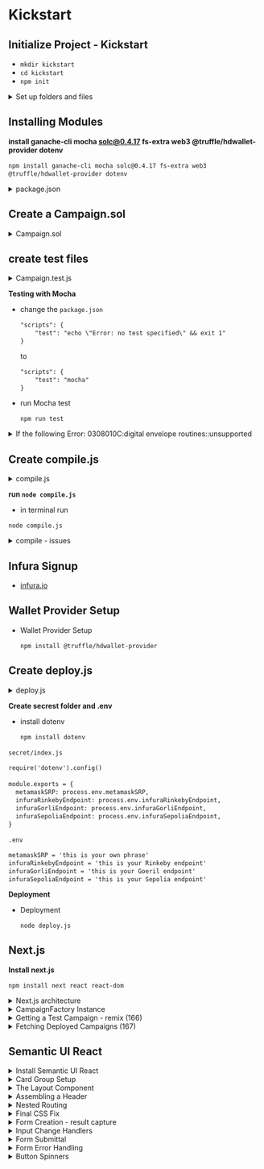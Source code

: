# Kickstart

##  Initialize Project - Kickstart
-   `mkdir kickstart`
-   `cd kickstart`
-   `npm init`

<details>
  <summary>Set up folders and files</summary>

![Kickstart - package.json](imgs/Kickstart-files-architecture.png)
---
</details> 

##  Installing Modules

**install ganache-cli mocha solc@0.4.17 fs-extra web3 @truffle/hdwallet-provider dotenv** 
```
npm install ganache-cli mocha solc@0.4.17 fs-extra web3 @truffle/hdwallet-provider dotenv
```

<details>
<summary>package.json</summary>

```
{
"name": "kickstart",
"version": "1.0.0",
"description": "",
"main": "index.js",
"scripts": {
    "test": "mocha"
},
"author": "",
"license": "ISC",
"dependencies": {
    "@truffle/hdwallet-provider": "^1.7.0",
    "dotenv": "^16.0.1",
    "fs-extra": "^10.1.0",
    "ganache-cli": "^6.12.2",
    "mocha": "^9.2.2",
    "solc": "^0.4.17",
    "web3": "^1.7.5"
}
}
```    
</details>

## Create a Campaign.sol
<details>
  <summary>Campaign.sol</summary>

```
pragma solidity ^0.4.17;

contract CampaignFactory {
    address[] public deployedCampaigns;

    function createCampaign(uint minimum) public {
        address newCampaign = new Campaign(minimum, msg.sender);
        deployedCampaigns.push(newCampaign);
    }

    function getDeployedCampaigns() public view returns (address[]) {
        return deployedCampaigns;
    }
}

contract Campaign {
    struct Request {
        string description;
        uint value;
        address recipient;
        bool complete;
        uint approvalCount;
        mapping(address => bool) approvals;
    }

    Request[] public requests;
    address public manager;
    uint public minimumContribution;
    mapping(address => bool) public approvers;
    uint public approversCount;

    modifier restricted() {
        require(msg.sender == manager);
        _;
    }

    function Campaign(uint minimum, address creator) public {
        manager = creator;
        minimumContribution = minimum;
    }

    function contribute() public payable {
        require(msg.value > minimumContribution);

        approvers[msg.sender] = true;
        approversCount++;
    }

    function createRequest(string description, uint value, address recipient) public restricted {
        Request memory newRequest = Request({
           description: description,
           value: value,
           recipient: recipient,
           complete: false,
           approvalCount: 0
        });

        requests.push(newRequest);
    }

    function approveRequest(uint index) public {
        Request storage request = requests[index];

        require(approvers[msg.sender]);
        require(!request.approvals[msg.sender]);

        request.approvals[msg.sender] = true;
        request.approvalCount++;
    }

    function finalizeRequest(uint index) public restricted {
        Request storage request = requests[index];

        require(request.approvalCount > (approversCount / 2));
        require(!request.complete);

        request.recipient.transfer(request.value);
        request.complete = true;
    }
}
```
</details>  
 
## create test files

<details>
  <summary>Campaign.test.js</summary>

```
const assert = require('assert');
const ganache = require('ganache-cli');
const Web3 = require('web3');
const web3 = new Web3(ganache.provider());

const compiledFactory = require('../ethereum/build/CampaignFactory.json');
const compiledCampaign = require('../ethereum/build/Campaign.json');
const { isTypedArray } = require('util/types');

let accounts;
let factory;
let campaignAddress;
let campaign;

beforeEach(async () => {
    accounts = await web3.eth.getAccounts();

    factory = await new web3.eth.Contract(JSON.parse(compiledFactory.interface))
        .deploy({data: compiledFactory.bytecode })
        .send({ from: accounts[0], gas: '1000000' });

    await factory.methods.createCampaign('100').send({
        from: accounts[0],
        gas: '1000000'
    });

    [campaignAddress] = await factory.methods.getDeployedCampaigns().call();
    campaign = await new web3.eth.Contract(
        JSON.parse(compiledCampaign.interface),
        campaignAddress
    );
});

describe('[Campaigns', () => {
    it('deploys a factory and a campain', () => {
        assert.ok(factory.options.address);
        assert.ok(campaign.options.address);
    });  
    
    it ('marks caller as teh campaign manager', async () => {
        const manager = await campaign.methods.manager().call();
        assert.equal(accounts[0], manager);
    });

    it ('allows people to contribute monfey and marks them as approvers', async () => {
        await campaign.methods.contribute().send({
            value: '200',
            from: accounts[1]
        });  
        const isContributor = await campaign.methods.approvers(accounts[1]).call();  
        assert(isContributor);
    })

    it ('requires a minimum contribution', async () => {
        try {
            await campaign.methods.contribute().send({
                value: '5',
                from: accounts[1]
            });
            assert(false);
        }catch (err) {            
            assert(err);
        }
    });

    it('allows a manager to make a payment request', async () => {
        await campaign.methods
            .createRequest('Buy batteries', '100', accounts[1])
            .send({
                from: accounts[0],
                gas: '1000000'
            });
        const request = await campaign.methods.requests(0).call();

        assert.equal('Buy batteries', request.description);        
    });

    it ('processes requests', async () => {
        await campaign.methods.contribute().send({
            from: accounts[0],
            value: web3.utils.toWei('10', 'ether')
        });

        await campaign.methods
            .createRequest('A', web3.utils.toWei('5', 'ether'), accounts[1])
            .send({ from: accounts[0], gas: '1000000'});

        await campaign.methods.approveRequest(0).send({
            from: accounts[0],
            gas: '1000000'
        });

        await campaign.methods.finalizeRequest(0).send({
            from: accounts[0],
            gas: '1000000'
        });

        let balance = await web3.eth.getBalance(accounts[1]);
        balance = web3.utils.fromWei(balance, 'ether');
        balance = parseFloat(balance);

        // console.log(balance);
        assert(balance > 104);
    });
});
```
</details>  

**Testing with Mocha** 

-   change the `package.json`
    ```
    "scripts": {
        "test": "echo \"Error: no test specified\" && exit 1"
    }
    ```
    to
    ```
    "scripts": {
        "test": "mocha"
    }
    ```
-   run Mocha test 
    ```
    npm run test
    ```
<details>
  <summary>If the following Error: 0308010C:digital envelope routines::unsupported</summary>

    ```
    Error: error:0308010C:digital envelope routines::unsupported
        at new Hash (node:internal/crypto/hash:67:19)
        at Object.createHash (node:crypto:130:10)
        at module.exports (/Users/user/Programming Documents/WebServer/untitled/node_modules/webpack/lib/util/createHash.js:135:53)
        at NormalModule._initBuildHash (/Users/user/Programming Documents/WebServer/untitled/node_modules/webpack/lib/NormalModule.js:417:16)
        at handleParseError (/Users/user/Programming Documents/WebServer/untitled/node_modules/webpack/lib/NormalModule.js:471:10)
        at /Users/user/Programming Documents/WebServer/untitled/node_modules/webpack/lib/NormalModule.js:503:5
        at /Users/user/Programming Documents/WebServer/untitled/node_modules/webpack/lib/NormalModule.js:358:12
        at /Users/user/Programming Documents/WebServer/untitled/node_modules/loader-runner/lib/LoaderRunner.js:373:3
        at iterateNormalLoaders (/Users/user/Programming Documents/WebServer/untitled/node_modules/loader-runner/lib/LoaderRunner.js:214:10)
        at iterateNormalLoaders (/Users/user/Programming Documents/WebServer/untitled/node_modules/loader-runner/lib/LoaderRunner.js:221:10)
    /Users/user/Programming Documents/WebServer/untitled/node_modules/react-scripts/scripts/start.js:19
    throw err;
    ^
    ```

**Open terminal and paste these as described :**

-   Linux & Mac OS (windows git bash)-
    ```
    export NODE_OPTIONS=--openssl-legacy-provider
    ```

- [Error message "error:0308010C:digital envelope routines::unsupported"](https://stackoverflow.com/questions/69692842/error-message-error0308010cdigital-envelope-routinesunsupported)
</details> 

## **Create compile.js**
<details>
  <summary>compile.js</summary>

```
const path = require("path");
const solc = require("solc");
const fs = require("fs-extra");

const buildPath = path.resolve(__dirname, "build");
fs.removeSync(buildPath);

const campaignPath = path.resolve(__dirname, "contracts", "Campaign.sol");
const source = fs.readFileSync(campaignPath, "utf8");
const output = solc.compile(source, 1).contracts;

fs.ensureDirSync(buildPath);

for (let contract in output) {
  fs.outputJsonSync(
    path.resolve(buildPath, contract.replace(':', '') + ".json"),
    output[contract]
  );
}
```
</details>  

**run `node compile.js`**

-   in terminal run 
```
node compile.js
```

<details>
  <summary>compile - issues</summary>

```
In the upcoming lecture, we will be logging the compilation of our script to the terminal. If you are using **solc 0.4.17** as shown in the course, you may get these warnings:

*Invalid asm.js: Invalid member of stdlib*

or

*':6:5: Warning: Defining constructors as functions with the same name as the contract is deprecated. Use "constructor(...) { ... }" instead.\n' +*

'    function Inbox(string initialMessage) public {\n' +

'    ^ (Relevant source part starts here and spans across multiple lines).\n'

**These specific warnings can be ignored as they will not cause any issues with the compilation or deployment of the contract we are building.**
```
</details>  

## Infura Signup

-   [infura.io](https://infura.io/)

##  Wallet Provider Setup

-   Wallet Provider Setup
    ```
    npm install @truffle/hdwallet-provider
    ```
## Create deploy.js 
<details>
  <summary>deploy.js</summary>

```
const HDWalletProvider = require('@truffle/hdwallet-provider');
const Web3 = require('web3');
const compiledFactory = require('./build/CampaignFactory.json');

const { 
  metamaskSRP, 
  infuraRinkebyEndpoint, 
  infuraGorliEndpoint, 
  infuraSepoliaEndpoint 
} = require('./secret');

const provider = new HDWalletProvider(
  metamaskSRP,   // remember to change this to your own phrase!
  infuraRinkebyEndpoint   // remember to change this to your own endpoint!
);
const web3 = new Web3(provider);

const deploy = async () => {
  const accounts = await web3.eth.getAccounts();

  console.log('Attempting to deploy from account', accounts[0]);

  const result = await new web3.eth.Contract(JSON.parse(compiledFactory.interface))
    .deploy({ data: compiledFactory.bytecode })
    .send({ gas: '1000000', from: accounts[0] });

  console.log('Contract deployed to infuraRinkebyEndpoint', result.options.address);
  provider.engine.stop();
};
deploy();
```
</details>

**Create secrest folder and .env**

-   install dotenv
    ```
    npm install dotenv
    ```
`secret/index.js`    
```
require('dotenv').config() 

module.exports = {
  metamaskSRP: process.env.metamaskSRP,
  infuraRinkebyEndpoint: process.env.infuraRinkebyEndpoint,
  infuraGorliEndpoint: process.env.infuraGorliEndpoint,
  infuraSepoliaEndpoint: process.env.infuraSepoliaEndpoint,
}
```

`.env`
```
metamaskSRP = 'this is your own phrase'
infuraRinkebyEndpoint = 'this is your Rinkeby endpoint'
infuraGorliEndpoint = 'this is your Goeril endpoint'
infuraSepoliaEndpoint = 'this is your Sepolia endpoint'
```

**Deployment** 

-   Deployment 
    ```
    node deploy.js
    ```
## Next.js

**Install next.js**
```
npm install next react react-dom
```

<details>
  <summary>Next.js architecture</summary>

**under kickstart root directory**
```
mkdie pages
cd pages
touch show.js
touch newcampaign.js
```   

`newcampaign.js`
```
import React from 'react';

export default () => {
    return <h1>This is the new campaign page!!!</h1>
}
```

`show.js`
```
import React from 'react';

export default () => {
    return <h1>Welcome to the show page!!!</h1>
}
```

**add the `package.json`**
```
"scripts": {
    "dev": "next dev"
}
```

**npm run dev**
```
npm run dev
```

Change `newcampaign.js` to `index.js` root routes
```
import React from 'react';

export default () => {
    return <h1>This is th campaign list page!!!</h1>
}
```
</details>

<details>
  <summary>CampaignFactory Instance</summary>

**web3.js**
```
import Web3 from "web3";
 
window.ethereum.request({ method: "eth_requestAccounts" });
 
const web3 = new Web3(window.ethereum);
 
export default web3;
```

**factory.js**
```
import web3 from './web3';
import CampaignFactory from './build/CampaignFactory.json';

const instance = new web3.eth.Contract(
    JSON.parse(CampaignFactory.interface),
    '0xe3f8884b2fa6e07dA7EF9dEbb7959Fd814e57098'
)

export default instance;
```
</details>  

<details>
  <summary>Getting a Test Campaign - remix (166)</summary>

-   ENVIRONMENT  -->  Injected Provider - Metamask 
    - Metamask --> loggedin --> Rinkeby 

-   CONTRACT --> CampaingnFactory 

-   At Address --> 0xe3f8884b2fa6e07dA7EF9dEbb7959Fd814e57098

-   createCampain - 100


![166. Getting a Test Campaign](imgs/166_Getting-a-Test-Campaign.png)
---
</details>

<details>
  <summary>Fetching Deployed Campaigns (167)</summary>

**index.js** 
```
import React, { Component } from "react";
import factory from "../ethereum/factory";

class CampaignIndex extends Component {
  static async getInitialProps() {
    const campaigns = await factory.methods.getDeployedCampaigns().call();

    return { campaigns };
  }

  render() {
    return <div>{this.props.campaigns[0]}</div>;
  }
}

export default CampaignIndex;
```

**web3.js**
```
import Web3 from "web3";
 
let web3;
 
if (typeof window !== "undefined" && typeof window.ethereum !== "undefined") {
  // We are in the browser and metamask is running.
  window.ethereum.request({ method: "eth_requestAccounts" });
  web3 = new Web3(window.ethereum);
} else {
  // We are on the server *OR* the user is not running metamask
  const provider = new Web3.providers.HttpProvider(
    "https://rinkeby.infura.io/v3/15c1d32581894b88a92d8d9e519e476c"
  );
  web3 = new Web3(provider);
}
 
export default web3;
```
</details>
 
## Semantic UI React

<details>
  <summary>Install Semantic UI React</summary>

```
$  yarn add semantic-ui-react semantic-ui-css
```
or
```
$  npm install semantic-ui-react semantic-ui-css
```
</details>

<details>
  <summary>Card Group Setup</summary>

**index.js**
```
import React, { Component } from "react";
import { Card, Button } from "semantic-ui-react";
import factory from "../ethereum/factory";

class CampaignIndex extends Component {
  static async getInitialProps() {
    const campaigns = await factory.methods.getDeployedCampaigns().call();

    return { campaigns };
  }

  renderCampaigns() {
    const items = this.props.campaigns.map((address) => {
      return {
        header: address,
        description: <a>View Campaign</a>,
        fluid: true,
      };
    });
    return <Card.Group items={items} />;
  }

  render() {
    return <div>
      <link
        rel="stylesheet"
        href="//cdnjs.cloudflare.com/ajax/libs/semantic-ui/2.2.12/semantic.min.css"
      />    
      <h3>Open Campaigns</h3>  
      {this.renderCampaigns()}
      <Button 
        content="Create Campain"
        icon = "add circle"
        primary
      />
      </div>;
  }
}

export default CampaignIndex;
``` 
</details> 

<details>
  <summary>The Layout Component</summary>

**components/Layout.js**
```
import React from "react";
import Header from "./Header";

const Layout = (props) => {
  return (
    <div>
      <Header />
      {props.children}
    </div>
  );
};
export default Layout;
```

**pages/index.js**
```
import React, { Component } from "react";
import { Card, Button } from "semantic-ui-react";
import factory from "../ethereum/factory";
import Layout from "../components/Layout";

class CampaignIndex extends Component {
  static async getInitialProps() {
    const campaigns = await factory.methods.getDeployedCampaigns().call();

    return { campaigns };
  }
  renderCampaigns() {
    const items = this.props.campaigns.map((address) => {
      return {
        header: address,
        description: <a>View Campaign</a>,
        fluid: true,
      };
    });
    return <Card.Group items={items} />;
  }
  render() {
    return (
      <Layout>
        <div>
          <link
            rel="stylesheet"
            href="//cdnjs.cloudflare.com/ajax/libs/semantic-ui/2.2.12/semantic.min.css"
          ></link>
          <h3>Open Campaigns</h3>
          {this.renderCampaigns()}
          <Button content="Create Campaign" icon="add circle" primary />
        </div>
      </Layout>
    );
  }
}

export default CampaignIndex;
```
</details> 

<details>
  <summary>Assembling a Header</summary>

**components/Header.js**
```
import React from "react";
import { Menu } from "semantic-ui-react";

const Header = () => {
  return (
    <Menu>
      <Menu.Item>CrowdCoin</Menu.Item>

      <Menu.Menu position="right">
        <Menu.Item>Campaigns</Menu.Item>
        <Menu.Item>+</Menu.Item>
      </Menu.Menu>
    </Menu>
  );
};

export default Header;
```
</details> 

<details>
  <summary>Nested Routing</summary>

**Create Nested Routing**
```
mkdir pages/campaigns
cd campaigns
touch new.js
```

**pages/campaigns/new.js**
```
import React, { Component } from "react";

class CampaignNew extends Component {
    render(){
        return <h1>New Campaign!</h1>
    }
}

export default CampaignNew;
```
</details> 

<details>
  <summary>Final CSS Fix</summary>

`pages/campains/index.js`
```
import React, { Component } from "react";
import { Card, Button } from "semantic-ui-react";
import factory from "../ethereum/factory";
import Layout from "../components/Layout";

class CampaignIndex extends Component {
  static async getInitialProps() {
    const campaigns = await factory.methods.getDeployedCampaigns().call();

    return { campaigns };
  }
  renderCampaigns() {
    const items = this.props.campaigns.map((address) => {
      return {
        header: address,
        description: <a>View Campaign</a>,
        fluid: true,
      };
    });
    return <Card.Group items={items} />;
  }
  render() {
    return (
      <Layout>
        <div>          
          <h3>Open Campaigns</h3>          
          <Button 
          floated = "right" 
          content="Create Campaign" 
          icon="add circle" 
          primary 
          />
          {this.renderCampaigns()}
        </div>
      </Layout>
    );
  }
}

export default CampaignIndex;

```

`components/Layout.js`
```
import React from "react";
import { Container } from "semantic-ui-react";
import Head from "next/head";
import Header from "./Header";

const Layout = (props) => {
  return (
    <div>
      <Container>
        <Head>
          <link
            rel="stylesheet"
            href="//cdnjs.cloudflare.com/ajax/libs/semantic-ui/2.2.12/semantic.min.css"
          ></link>
        </Head>
        <Header />
        {props.children}
      </Container>
    </div>
  );
};
export default Layout;

```
</details>   

<details>
  <summary>Form Creation - result capture</summary>

**pages/campaign/new.js**
```
import React, { Component } from "react";
import { Form, Button } from "semantic-ui-react";
import Layout from '../../components/Layout';

class CampaignNew extends Component {
    render(){
        return (
            <Layout>
                <h3>Create a Campaign</h3>

                <Form>
                    <Form.Field>
                        <label>Minimum Contribution</label>
                        <input />
                    </Form.Field>

                    <Button primary>Create!</Button>
                </Form>
            </Layout>        
        )
    }
}

export default CampaignNew;
```
</details>  

<details>
  <summary>Input Change Handlers</summary>

**pages/campaigns/new.js** 
```
import React, { Component } from "react";
import { Form, Button, Input } from "semantic-ui-react";
import Layout from "../../components/Layout";

class CampaignNew extends Component {
  state = {
    minimumContribution: "",
  };

  render() {
    return (
      <Layout>
        <h3>Create Campaign</h3>
        <Form>
          <Form.Field>
            <label>Minimum Contribution</label>
            <Input
              label="wei"
              labelPosition="right"
              value={this.state.minimumContribution}
              onChange={(event) =>
                this.setState({ minimumContribution: event.target.value })
              }
            />
          </Form.Field>
          <Button primary>Create!</Button>
        </Form>
      </Layout>
    );
  }
}

export default CampaignNew;

```
</details>   

<details>
  <summary>Form Submittal</summary>

**pages/campaign/new.js**
```
import React, { Component } from 'react';
import { Form, Button, Input } from 'semantic-ui-react';
import Layout from '../../components/Layout';
import factory from '../../ethereum/factory';
import web3 from '../../ethereum/web3';

class CampaignNew extends Component {
  state = {
    minimumContribution: '',
  };

  onSubmit = async (event) => {
    event.preventDefault();

    const accounts = await web3.eth.getAccounts();
    await factory.methods.createCampaign(this.state.minimumContribution).send({
      from: accounts[0],
    });
  };

  render() {
    return (
      <Layout>
        <h3>Create Campaign</h3>
        <Form onSubmit={this.onSubmit}>
          <Form.Field>
            <label>Minimum Contribution</label>
            <Input
              label="wei"
              labelPosition="right"
              value={this.state.minimumContribution}
              onChange={(event) =>
                this.setState({ minimumContribution: event.target.value })
              }
            />
          </Form.Field>
          <Button primary>Create!</Button>
        </Form>
      </Layout>
    );
  }
}

export default CampaignNew;

```
</details>  

<details>
  <summary>Form Error Handling</summary>

**pages/campaign/new.js**
```
import React, { Component } from "react";
import { Form, Button, Input, Message } from "semantic-ui-react";
import Layout from "../../components/Layout";
import factory from "../../ethereum/factory";
import web3 from "../../ethereum/web3";

class CampaignNew extends Component {
  state = {
    minimumContribution: "",
    errorMessage: "",
  };

  onSubmit = async (event) => {
    event.preventDefault();
    try {
      const accounts = await web3.eth.getAccounts();
      await factory.methods
        .createCampaign(this.state.minimumContribution)
        .send({
          from: accounts[0],
        });
    } catch (err) {
      this.setState({ errorMessage: err.message });
    }
  };

  render() {
    return (
      <Layout>
        <h3>Create Campaign</h3>
        <Form onSubmit={this.onSubmit} error={!!this.state.errorMessage}>
          <Form.Field>
            <label>Minimum Contribution</label>
            <Input
              label="wei"
              labelPosition="right"
              value={this.state.minimumContribution}
              onChange={(event) =>
                this.setState({ minimumContribution: event.target.value })
              }
            />
          </Form.Field>
          <Message error header="Oops!" content={this.state.errorMessage} />
          <Button primary>Create!</Button>
        </Form>
      </Layout>
    );
  }
}

export default CampaignNew;

```
</details> 

<details>
  <summary>Button Spinners</summary>

  **pages/campaign/new.js** - Button Spinners
```
import React, { Component } from "react";
import { Form, Button, Input, Message } from "semantic-ui-react";
import Layout from "../../components/Layout";
import factory from "../../ethereum/factory";
import web3 from "../../ethereum/web3";

class CampaignNew extends Component {
  state = {
    minimumContribution: "",
    errorMessage: "",
    loading: false
  };

  onSubmit = async (event) => {
    event.preventDefault();

    this.setState({ loading: true });

    try {
      const accounts = await web3.eth.getAccounts();
      await factory.methods
        .createCampaign(this.state.minimumContribution)
        .send({
          from: accounts[0],
        });
    } catch (err) {
      this.setState({ errorMessage: err.message });
    }

    this.setState({ loading: false });
  };

  render() {
    return (
      <Layout>
        <h3>Create Campaign</h3>
        <Form onSubmit={this.onSubmit} error={!!this.state.errorMessage}>
          <Form.Field>
            <label>Minimum Contribution</label>
            <Input
              label="wei"
              labelPosition="right"
              value={this.state.minimumContribution}
              onChange={(event) =>
                this.setState({ minimumContribution: event.target.value })
              }
            />
          </Form.Field>
          <Message error header="Oops!" content={this.state.errorMessage} />
          <Button loading = {this.state.loading} primary>Create!</Button>
        </Form>
      </Layout>
    );
  }
}

export default CampaignNew;

```
---
</details>
